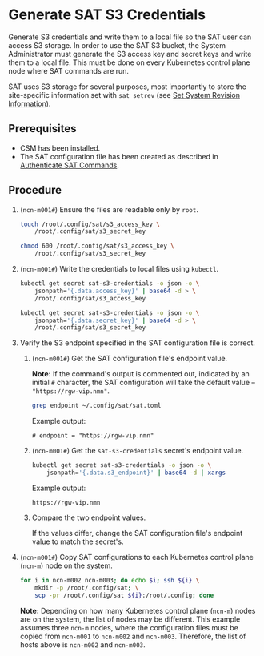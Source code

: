 # Generate SAT S3 Credentials

Generate S3 credentials and write them to a local file so the SAT user can access S3 storage. In
order to use the SAT S3 bucket, the System Administrator must generate the S3 access key and secret
keys and write them to a local file. This must be done on every Kubernetes control plane node where
SAT commands are run.

SAT uses S3 storage for several purposes, most importantly to store the site-specific information
set with `sat setrev` (see [Set System Revision Information](Set_System_Revision_Information.md)).

## Prerequisites

- CSM has been installed.
- The SAT configuration file has been created as described in
  [Authenticate SAT Commands](Authenticate_SAT_Commands.md).

## Procedure

1. (`ncn-m001#`) Ensure the files are readable only by `root`.

    ```bash
    touch /root/.config/sat/s3_access_key \
        /root/.config/sat/s3_secret_key
    ```

    ```bash
    chmod 600 /root/.config/sat/s3_access_key \
        /root/.config/sat/s3_secret_key
    ```

1. (`ncn-m001#`) Write the credentials to local files using `kubectl`.

   ```bash
   kubectl get secret sat-s3-credentials -o json -o \
       jsonpath='{.data.access_key}' | base64 -d > \
       /root/.config/sat/s3_access_key
   ```

   ```bash
   kubectl get secret sat-s3-credentials -o json -o \
       jsonpath='{.data.secret_key}' | base64 -d > \
       /root/.config/sat/s3_secret_key
   ```

1. Verify the S3 endpoint specified in the SAT configuration file is correct.

   1. (`ncn-m001#`) Get the SAT configuration file's endpoint value.

      **Note:** If the command's output is commented out, indicated by an initial `#`
      character, the SAT configuration will take the default value – `"https://rgw-vip.nmn"`.

      ```bash
      grep endpoint ~/.config/sat/sat.toml
      ```

      Example output:

      ```text
      # endpoint = "https://rgw-vip.nmn"
      ```

   1. (`ncn-m001#`) Get the `sat-s3-credentials` secret's endpoint value.

      ```bash
      kubectl get secret sat-s3-credentials -o json -o \
          jsonpath='{.data.s3_endpoint}' | base64 -d | xargs
      ```

      Example output:

      ```text
      https://rgw-vip.nmn
      ```

   1. Compare the two endpoint values.

      If the values differ, change the SAT configuration file's endpoint value to
      match the secret's.

1. (`ncn-m001#`) Copy SAT configurations to each Kubernetes control plane (`ncn-m`) node on the
   system.

   ```bash
   for i in ncn-m002 ncn-m003; do echo $i; ssh ${i} \
       mkdir -p /root/.config/sat; \
       scp -pr /root/.config/sat ${i}:/root/.config; done
   ```

   **Note:** Depending on how many Kubernetes control plane (`ncn-m`) nodes are on the system, the
   list of nodes may be different. This example assumes three `ncn-m` nodes, where the configuration
   files must be copied from `ncn-m001` to `ncn-m002` and `ncn-m003`. Therefore, the list of hosts
   above is `ncn-m002` and `ncn-m003`.
